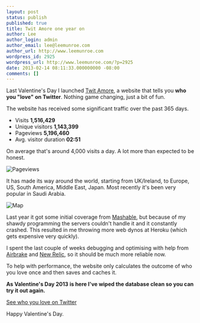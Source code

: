 ```yaml
---
layout: post
status: publish
published: true
title: Twit Amore one year on
author: Lee
author_login: admin
author_email: lee@leemunroe.com
author_url: http://www.leemunroe.com
wordpress_id: 2925
wordpress_url: http://www.leemunroe.com/?p=2925
date: 2013-02-14 08:11:33.000000000 -08:00
comments: []
---
```

Last Valentine's Day I launched <a href="http://www.leemunroe.com/who-do-you-love-on-twitter/">Twit Amore</a>, a website that tells you <strong>who you "love" on Twitter</strong>. Nothing game changing, just a bit of fun.

The website has received some significant traffic over the past 365 days.

<ul>
<li>Visits <strong>1,516,429</strong></li>
<li>Unique visitors <strong>1,143,399</strong></li>
<li>Pageviews <strong>5,196,460</strong></li>
<li>Avg. visitor duration <strong>02:51</strong></li>
</ul>

On average that's around 4,000 visits a day. A lot more than expected to be honest.

<img src="http://www.leemunroe.com/wp-content/uploads/pageviews.jpg" alt="Pageviews" border="0" />

It has made its way around the world, starting from UK/Ireland, to Europe, US, South America, Middle East, Japan. Most recently it's been very popular in Saudi Arabia.

<img src="http://www.leemunroe.com/wp-content/uploads/map.jpg" alt="Map" border="0" />

Last year it got some initial coverage from <a href="http://mashable.com/2012/02/14/twit-amore/">Mashable</a>, but because of my shawdy programming the servers couldn't handle it and it constantly crashed. This resulted in me throwing more web dynos at Heroku (which gets expensive very quickly).

I spent the last couple of weeks debugging and optimising with help from <a href="https://airbrake.io/">Airbrake</a> and <a href="http://newrelic.com/">New Relic</a>, so it should be much more reliable now.

To help with performance, the website only calculates the outcome of who you love once and then saves and caches it. 

<strong>As Valentine's Day 2013 is here I've wiped the database clean so you can try it out again.</strong>

<a href="http://twitamore.com" class="button">See who you love on Twitter</a>

Happy Valentine's Day.
